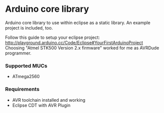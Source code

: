 # Arduino core library
Arduino core library to use within eclipse as a static library. An example project is included, too.

Follow this guide to setup your eclipse project: http://playground.arduino.cc/Code/Eclipse#YourFirstArduinoProject
Choosing "Atmel STK500 Version 2.x firmware" worked for me as AVRDude programmer.

### Supported MUCs

* ATmega2560

### Requirements

* AVR toolchain installed and working
* Eclipse CDT with AVR Plugin
